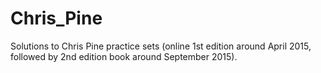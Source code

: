 # Chris_Pine
Solutions to Chris Pine practice sets (online 1st edition around April 2015, followed by 2nd edition book around September 2015).
